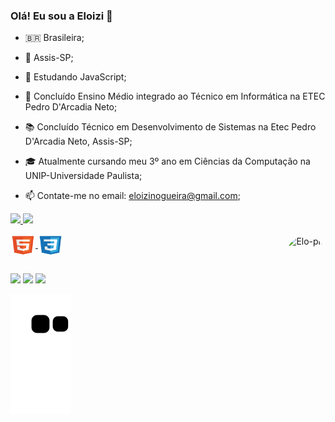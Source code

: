 ### Olá! Eu sou a Eloizi  👋

- 🇧🇷 Brasileira;
- 🏡 Assis-SP;
- 🌱 Estudando JavaScript;
- 💬 Concluído Ensino Médio integrado ao Técnico em Informática na ETEC Pedro D'Arcadia Neto;
- 📚 Concluído Técnico em Desenvolvimento de Sistemas na Etec Pedro D'Arcadia Neto, Assis-SP;
- 🎓 Atualmente cursando meu 3º ano em Ciências da Computação na UNIP-Universidade Paulista;

- 📫 Contate-me no email: eloizinogueira@gmail.com;



<div>
  <a href="https://github.com/Eloizi">
  <img height="180em" src="https://github-readme-stats.vercel.app/api?username=Eloizi&show_icons=true&theme=dracula&include_all_commits=true&count_private=true"/>
  <img height="180em" src="https://github-readme-stats.vercel.app/api/top-langs/?username=Eloizi&layout=compact&langs_count=7&theme=dracula"/>
</div>
  
<div style="display: inline_block"><br>
  <img align="center" alt="Elo-HTML" height="30" width="40" src="https://raw.githubusercontent.com/devicons/devicon/master/icons/html5/html5-original.svg">
  <img align="center" alt="Elo-CSS" height="30" width="40" src="https://raw.githubusercontent.com/devicons/devicon/master/icons/css3/css3-original.svg">
  
  
 <img align="right" alt="Elo-pic" height="150" style="border-radius:50px;" src="https://i.picasion.com/pic91/0605eeeb3fbe98a4d070a656fb73f447.gif">
  
</div>
  
  ##
 
<div> 
  
  <a href="https://www.instagram.com/eloizi16/" target="_blank"><img src="https://img.shields.io/badge/-Instagram-%23E4405F?style=for-the-badge&logo=instagram&logoColor=white" target="_blank"></a>
  <a href = "mailto:contatoeloizinogueira@gmail.com"><img src="https://img.shields.io/badge/-Gmail-%23333?style=for-the-badge&logo=gmail&logoColor=white" target="_blank"></a>
  <a href="https://www.linkedin.com/in/eloizi-nogueira-6726761a9/" target="_blank"><img src="https://img.shields.io/badge/-LinkedIn-%230077B5?style=for-the-badge&logo=linkedin&logoColor=white" target="_blank"></a> 
 
 ![Snake animation](https://github.com/Eloizi/Eloizi/blob/output/github-contribution-grid-snake.svg)
 
</div>


